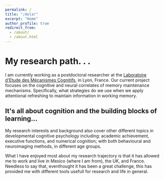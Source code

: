 ```yaml
---
permalink: /
title: "¡Hola!"
excerpt: "Home"
author_profile: true
redirect_from: 
  - /about/
  - /about.html
---
```

# My research path. . .

I am currently working as a postdoctoral researcher at the
[Laboratoire d'Etude des Mécanismes Cognitifs](https://emc.univ-lyon2.fr/), in Lyon, France. Our current project focuses on the cognitive and neural correlates of memory maintenance mechanisms. Specifically, what strategies do we use when we apply attentional refreshing to maintain information in working memory.

## It's all about cognition and the building blocks of learning... 

My research interests and background also cover other different topics in developmental cognitive psychology including: academic achievement, executive functions, and numerical cognition; with both behavioural and neuroimaging methods, in different age groups. 


What I have enjoyed most about my research trajectory is that it has allowed me to work and live in Mexico (where I am from), the UK, and France. Needless to say that, eventhought it has been a great challenge, this has provided me with different tools usefull for research and life in general.
